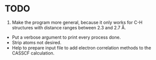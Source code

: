 TODO
====

1. Make the program more general, because it only works for C-H structures with
   distance ranges between 2.3 and 2.7 Å.
- Put a verbose argument to print every process done.
- Strip atoms not desired.
- Help to prepare input file to add electron correlation methods to the CASSCF
  calculation.
